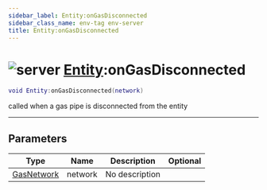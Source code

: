 ```yaml
---
sidebar_label: Entity:onGasDisconnected
sidebar_class_name: env-tag env-server
title: Entity:onGasDisconnected
---
```


# <img src='/img/wiki/server.png' alt='server' data-tag='env-tag' /> [Entity](../entity/README.md):onGasDisconnected

```lua
void Entity:onGasDisconnected(network)
```

called when a gas pipe is disconnected from the entity<br/>

-----------------
## Parameters

| Type   | Name | Description | Optional |
| ------ | ---- | ----------- | -------: |
| [GasNetwork](../gasnetwork/README.md) | network | No description |   |
